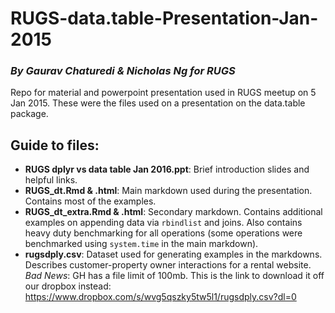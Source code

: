 # RUGS-data.table-Presentation-Jan-2015
### *By Gaurav Chaturedi & Nicholas Ng for RUGS*
Repo for material and powerpoint presentation used in RUGS meetup on 5 Jan 2015. These were the files used on a presentation on the data.table package.

## Guide to files:
- **RUGS dplyr vs data table Jan 2016.ppt**: Brief introduction slides and helpful links.
- **RUGS_dt.Rmd & .html**: Main markdown used during the presentation. Contains most of the examples.
- **RUGS_dt_extra.Rmd & .html**: Secondary markdown. Contains additional examples on appending data via `rbindlist` and joins. Also contains heavy duty benchmarking for all operations (some operations were benchmarked using `system.time` in the main markdown).
- **rugsdply.csv**: Dataset used for generating examples in the markdowns. Describes customer-property owner interactions for a rental website. *Bad News*: GH has a file limit of 100mb. This is the link to download it off our dropbox instead: https://www.dropbox.com/s/wvg5qszky5tw5l1/rugsdply.csv?dl=0
